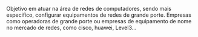 Objetivo em atuar na área de redes de computadores, sendo mais especifíco, configurar equipamentos de redes de grande porte.
Empresas como operadoras de grande porte ou empresas de equipamento de nome no mercado de redes, como cisco, huawei, Level3...
